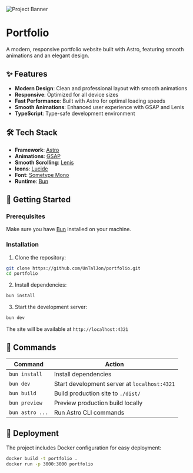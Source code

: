 ![Project Banner](./public/assets/images/project-banner.gif)

# Portfolio

A modern, responsive portfolio website built with Astro, featuring smooth animations and an elegant design.

## ✨ Features

- **Modern Design**: Clean and professional layout with smooth animations
- **Responsive**: Optimized for all device sizes
- **Fast Performance**: Built with Astro for optimal loading speeds
- **Smooth Animations**: Enhanced user experience with GSAP and Lenis
- **TypeScript**: Type-safe development environment

## 🛠️ Tech Stack

- **Framework**: [Astro](https://astro.build)
- **Animations**: [GSAP](https://greensock.com/gsap/)
- **Smooth Scrolling**: [Lenis](https://lenis.studiofreight.com/)
- **Icons**: [Lucide](https://lucide.dev/)
- **Font**: [Sometype Mono](https://www.fontshare.com/fonts/sometype-mono)
- **Runtime**: [Bun](https://bun.sh/)

## 🚀 Getting Started

### Prerequisites

Make sure you have [Bun](https://bun.sh/) installed on your machine.

### Installation

1. Clone the repository:
```bash
git clone https://github.com/UnTalJon/portfolio.git
cd portfolio
```

2. Install dependencies:
```bash
bun install
```

3. Start the development server:
```bash
bun dev
```

The site will be available at `http://localhost:4321`

## 📝 Commands

| Command | Action |
|---------|--------|
| `bun install` | Install dependencies |
| `bun dev` | Start development server at `localhost:4321` |
| `bun build` | Build production site to `./dist/` |
| `bun preview` | Preview production build locally |
| `bun astro ...` | Run Astro CLI commands |


## 🚀 Deployment

The project includes Docker configuration for easy deployment:

```bash
docker build -t portfolio .
docker run -p 3000:3000 portfolio
```
